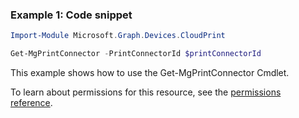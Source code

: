 ### Example 1: Code snippet

```powershellImport-Module Microsoft.Graph.Devices.CloudPrint

Get-MgPrintConnector -PrintConnectorId $printConnectorId
```
This example shows how to use the Get-MgPrintConnector Cmdlet.
To learn about permissions for this resource, see the [permissions reference](/graph/permissions-reference).

